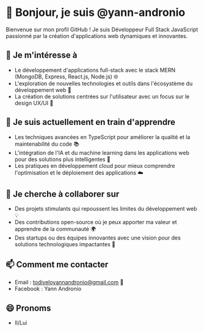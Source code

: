 # 👋 Bonjour, je suis @yann-andronio

Bienvenue sur mon profil GitHub ! Je suis Développeur Full Stack JavaScript passionné par la création d'applications web dynamiques et innovantes.

## 👀 Je m'intéresse à
- Le développement d'applications full-stack avec le stack MERN (MongoDB, Express, React.js, Node.js) 🌐
- L'exploration de nouvelles technologies et outils dans l'écosystème du développement web 🚀
- La création de solutions centrées sur l'utilisateur avec un focus sur le design UX/UI 🎨

## 🌱 Je suis actuellement en train d'apprendre
- Les techniques avancées en TypeScript pour améliorer la qualité et la maintenabilité du code 📚
- L'intégration de l'IA et du machine learning dans les applications web pour des solutions plus intelligentes 🤖
- Les pratiques en développement cloud pour mieux comprendre l'optimisation et le déploiement des applications ☁️

## 💞️ Je cherche à collaborer sur
- Des projets stimulants qui repoussent les limites du développement web 💡
- Des contributions open-source où je peux apporter ma valeur et apprendre de la communauté 🌍
- Des startups ou des équipes innovantes avec une vision pour des solutions technologiques impactantes 🚀

## 📫 Comment me contacter
- Email : todiveloyannandronio@gmail.com 📧
- Facebook : Yann Andronio


## 😄 Pronoms
- Il/Lui


<!---
yann-andronio/yann-andronio est un ✨ dépôt spécial ✨ car son `README.md` (ce fichier) apparaît sur votre profil GitHub.
Vous pouvez cliquer sur le lien Aperçu pour voir vos modifications.
--->


<!---
yann-andronio/yann-andronio is a ✨ special ✨ repository because its `README.md` (this file) appears on your GitHub profile.
You can click the Preview link to take a look at your changes.
--->
